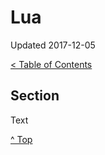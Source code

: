 <head>
</head>

# Lua

Updated 2017-12-05

[< Table of Contents][0]

## Section

Text

[^ Top][99]

[0]: ../README.md
[99]: /README.md
